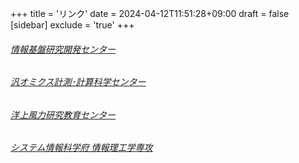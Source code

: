 +++
title = 'リンク'
date = 2024-04-12T11:51:28+09:00
draft = false
[sidebar]
  exclude = 'true'
+++

###### [情報基盤研究開発センター](http://ri2t.kyushu-u.ac.jp)

###### [汎オミクス計測･計算科学センター](http://clam.cc.kyushu-u.ac.jp)

###### [洋上風力研究教育センター](https://recow.kyushu-u.ac.jp)

###### [システム情報科学府 情報理工学専攻](http://www.isee.kyushu-u.ac.jp/)